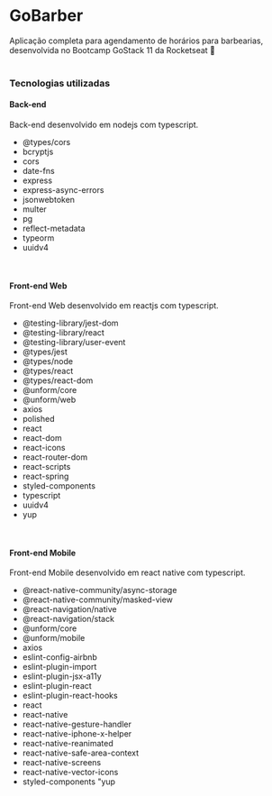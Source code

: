 # GoBarber

Aplicação completa para agendamento de horários para barbearias, desenvolvida no Bootcamp GoStack 11 da Rocketseat 🚀
<br><br>

### Tecnologias utilizadas

#### Back-end

Back-end desenvolvido em nodejs com typescript.

 - @types/cors
 - bcryptjs
 - cors
 - date-fns
 - express
 - express-async-errors
 - jsonwebtoken
 - multer
 - pg
 - reflect-metadata
 - typeorm
 - uuidv4
<br>

#### Front-end Web

Front-end Web desenvolvido em reactjs com typescript.

 - @testing-library/jest-dom
 - @testing-library/react
 - @testing-library/user-event
 - @types/jest
 - @types/node
 - @types/react
 - @types/react-dom
 - @unform/core
 - @unform/web
 - axios
 - polished
 - react
 - react-dom
 - react-icons
 - react-router-dom
 - react-scripts
 - react-spring
 - styled-components
 - typescript
 - uuidv4
 - yup
<br>

#### Front-end Mobile

Front-end Mobile desenvolvido em react native com typescript.

 - @react-native-community/async-storage
 - @react-native-community/masked-view
 - @react-navigation/native
 - @react-navigation/stack
 - @unform/core
 - @unform/mobile
 - axios
 - eslint-config-airbnb
 - eslint-plugin-import
 - eslint-plugin-jsx-a11y
 - eslint-plugin-react
 - eslint-plugin-react-hooks
 - react
 - react-native
 - react-native-gesture-handler
 - react-native-iphone-x-helper
 - react-native-reanimated
 - react-native-safe-area-context
 - react-native-screens
 - react-native-vector-icons
 - styled-components
    "yup
